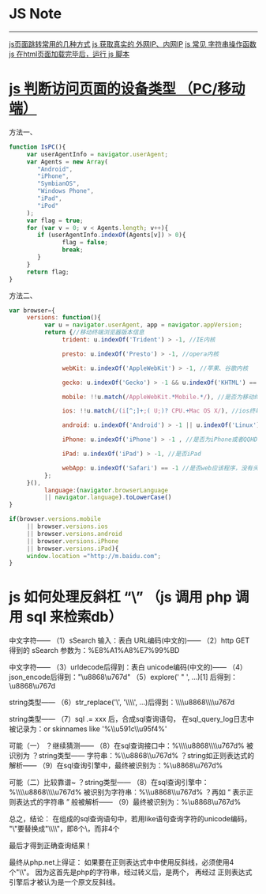 # JS Note

---

[js页面跳转常用的几种方式](http://www.jb51.net/article/25403.htm)
[js 获取真实的 外网IP、内网IP](https://www.giuem.com/js-get-ip/)
[js 常见 字符串操作函数](http://web.jobbole.com/82334/)
[js 在html页面加载完毕后，运行 js 脚本](http://www.jb51.net/article/51140.htm)

# [js 判断访问页面的设备类型 （PC/移动端）](http://www.cnblogs.com/lostyu/p/3164360.html)

方法一、
``` javascript
function IsPC(){
     var userAgentInfo = navigator.userAgent;
     var Agents = new Array(
        "Android",
        "iPhone",
        "SymbianOS",
        "Windows Phone",
        "iPad",
        "iPod"
     );
     var flag = true;
     for (var v = 0; v < Agents.length; v++){
        if (userAgentInfo.indexOf(Agents[v]) > 0){
               flag = false;
               break;
        }
     }
     return flag;
}
```

方法二、
``` javascript
var browser={
     versions: function(){
          var u = navigator.userAgent, app = navigator.appVersion;
          return {//移动终端浏览器版本信息
               trident: u.indexOf('Trident') > -1, //IE内核

               presto: u.indexOf('Presto') > -1, //opera内核

               webKit: u.indexOf('AppleWebKit') > -1, //苹果、谷歌内核

               gecko: u.indexOf('Gecko') > -1 && u.indexOf('KHTML') == -1, //火狐内核

               mobile: !!u.match(/AppleWebKit.*Mobile.*/), //是否为移动终端

               ios: !!u.match(/(i[^;]+;( U;)? CPU.+Mac OS X/), //ios终端

               android: u.indexOf('Android') > -1 || u.indexOf('Linux') > -1, //android终端或者uc浏览器

               iPhone: u.indexOf('iPhone') > -1 , //是否为iPhone或者QQHD浏览器

               iPad: u.indexOf('iPad') > -1, //是否iPad

               webApp: u.indexOf('Safari') == -1 //是否web应该程序，没有头部与底部
          };
     }(),
          language:(navigator.browserLanguage
          || navigator.language).toLowerCase()
}

if(browser.versions.mobile
     || browser.versions.ios
     || browser.versions.android
     || browser.versions.iPhone
     || browser.versions.iPad){
     window.location ="http://m.baidu.com";
}
```


# js 如何处理反斜杠 “\” （js 调用 php 调用 sql 来检索db）

中文字符——
          （1）sSearch 输入：表白
URL编码(中文的)——
          （2）http GET 得到的 sSearch 参数为：%E8%A1%A8%E7%99%BD

中文字符——
          （3）urldecode后得到：表白
unicode编码(中文的)——
          （4）json_encode后得到："\u8868\u767d"
          （5）explore(' " ', ...)[1] 后得到：\u8868\u767d

string类型——
          （6）str_replace('\\', '\\\\\\\\', ...)后得到：\\\\\\\\u8868\\\\\\\\u767d

string类型——
          （7）sql .= xxx 后，合成sql查询语句，
                  在sql_query_log日志中被记录为：or  skinnames like '%\\\\u591c\\\\u95f4%'

可能（一）
？继续猜测——
          （8）在sql查询接口中：%\\\\\\\\u8868\\\\\\\\u767d% 被识别为
？string类型——
                    字符串：%\\\\u8868\\\\u767d%
？string如正则表达式的解析——
          （9）在sql查询引擎中，最终被识别为：%\\u8868\\u767d%

可能（二）比较靠谱~
？string类型——
          （8）在sql查询引擎中：%\\\\\\\\u8868\\\\\\\\u767d%
                    被识别为字符串：%\\\\u8868\\\\u767d%
？再如 “ 表示正则表达式的字符串 ” 般被解析——
          （9）最终被识别为：%\\u8868\\u767d%

总之，结论：
          在组成的sql查询语句中，若用like语句查询字符的unicode编码，
          "\\"要替换成"\\\\\\\\"，即8个\，而非4个

最后才得到正确查询结果！

最终从php.net上得证：
如果要在正则表达式中中使用反斜线，必须使用4个"\\\\"。
因为这首先是php的字符串，经过转义后，是两个，
再经过 正则表达式引擎后才被认为是一个原文反斜线。
